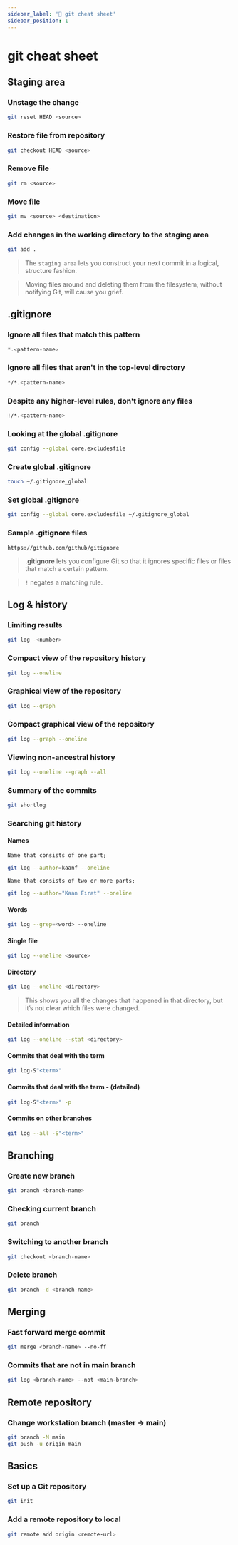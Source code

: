 ```yaml
---
sidebar_label: '🚀 git cheat sheet'
sidebar_position: 1
---
```


# git cheat sheet

## Staging area

### Unstage the change

```bash
git reset HEAD <source>
```

### Restore file from repository

```bash
git checkout HEAD <source>
```

### Remove file

```bash
git rm <source>
```

### Move file

```bash
git mv <source> <destination> 
```

### Add changes in the working directory to the staging area

```bash
git add .
```

> The `staging area` lets you construct your next commit in a logical, structure fashion.

> Moving files around and deleting them from the filesystem, without notifying Git, will cause you grief.

## .gitignore

### Ignore all files that match this pattern

```bash
*.<pattern-name>
```

### Ignore all files that aren't in the top-level directory

```bash
*/*.<pattern-name>
```

### Despite any higher-level rules, don't ignore any files

```bash
!/*.<pattern-name>
```

### Looking at the global .gitignore

```bash
git config --global core.excludesfile
```

### Create global .gitignore

```bash
touch ~/.gitignore_global
```

### Set global .gitignore

```bash
git config --global core.excludesfile ~/.gitignore_global
```

### Sample .gitignore files

`https://github.com/github/gitignore`

> **.gitignore** lets you configure Git so that it ignores specific files or files that match a certain pattern.

> `!` negates a matching rule.

## Log & history

### Limiting results

```bash
git log -<number>
```

### Compact view of the repository history

```bash
git log --oneline
```

### Graphical view of the repository

```bash
git log --graph
```

### Compact graphical view of the repository

```bash
git log --graph --oneline
```

### Viewing non-ancestral history

```bash
git log --oneline --graph --all
```

### Summary of the commits

```bash
git shortlog
```

### Searching git history

#### Names

`Name that consists of one part;`

```bash
git log --author=kaanf --oneline
```

`Name that consists of two or more parts;`

```bash
git log --author="Kaan Fırat" --oneline
```

#### Words

```bash
git log --grep=<word> --oneline
```

#### Single file

```bash
git log --oneline <source>
```

#### Directory

```bash
git log --oneline <directory>
```

> This shows you all the changes that happened in that directory, but it’s not clear which files were changed.

#### Detailed information 

```bash
git log --oneline --stat <directory>
```

#### Commits that deal with the term

```bash
git log-S"<term>"
```

#### Commits that deal with the term - (detailed)

```bash
git log-S"<term>" -p
```

#### Commits on other branches

```bash
git log --all -S"<term>"
```

## Branching

### Create new branch 

```bash
git branch <branch-name>
```

### Checking current branch

```bash
git branch
```

### Switching to another branch 

```bash
git checkout <branch-name>
```

### Delete branch

```bash
git branch -d <branch-name>
```

## Merging

### Fast forward merge commit

```bash
git merge <branch-name> --no-ff
```

### Commits that are not in main branch

```bash
git log <branch-name> --not <main-branch>
```

## Remote repository

### Change workstation branch (master -> main)

```bash
git branch -M main
git push -u origin main
```

## Basics

### Set up a Git repository

```bash
git init
```

### Add a remote repository to local

```bash
git remote add origin <remote-url>
```


